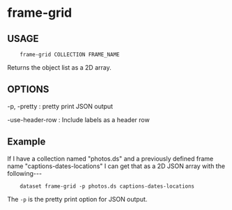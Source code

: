 frame-grid
==========

USAGE
-----

```shell
    frame-grid COLLECTION FRAME_NAME
```

Returns the object list as a 2D array.

OPTIONS
-------

-p, -pretty
: pretty print JSON output

-use-header-row
: Include labels as a header row

Example
-------

If I have a collection named "photos.ds" and a previously
defined frame name "captions-dates-locations" I can get that
as a 2D JSON array with the following---

```shell
    dataset frame-grid -p photos.ds captions-dates-locations
```

The `-p` is the pretty print option for JSON output.

